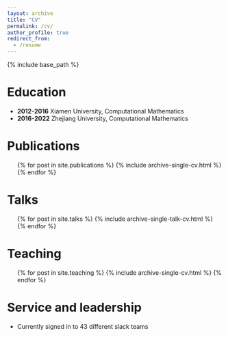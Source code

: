 ```yaml
---
layout: archive
title: "CV"
permalink: /cv/
author_profile: true
redirect_from:
  - /resume
---
```


{% include base_path %}

Education
======
- **2012-2016** Xiamen University, Computational Mathematics
- **2016-2022** Zhejiang University, Computational Mathematics
  
Publications
======
  <ul>{% for post in site.publications %}
    {% include archive-single-cv.html %}
  {% endfor %}</ul>
  
Talks
======
  <ul>{% for post in site.talks %}
    {% include archive-single-talk-cv.html %}
  {% endfor %}</ul>
  
Teaching
======
  <ul>{% for post in site.teaching %}
    {% include archive-single-cv.html %}
  {% endfor %}</ul>
  
Service and leadership
======
* Currently signed in to 43 different slack teams
